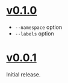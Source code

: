 # [v0.1.0](https://github.com/koudaiii/kubeps/releases/tag/v0.1.0)

- `--namespace` option
- `--labels` option

# [v0.0.1](https://github.com/koudaiii/kubeps/releases/tag/v0.0.1)

Initial release.
